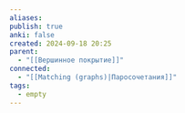 ```yaml
---
aliases: 
publish: true
anki: false
created: 2024-09-18 20:25
parent:
  - "[[Вершинное покрытие]]"
connected:
  - "[[Matching (graphs)|Паросочетания]]"
tags:
  - empty
---
```

